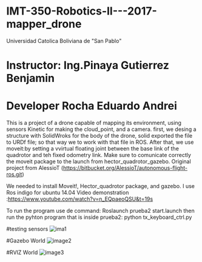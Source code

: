 # IMT-350-Robotics-II---2017-mapper_drone
Universidad Catolica Boliviana de "San Pablo"
# Instructor: Ing.Pinaya Gutierrez Benjamin
# Developer Rocha Eduardo Andrei

This is a project of a drone capable of mapping its environment, using sensors Kinetic for making the cloud_point, and a camera.
first, we desing a structure with SolidWroks for the body of the drone, solid exported the file to URDf file; so that way we to work with
that file in ROS.
After that, we use moveit:by setting a vvirtual floating joint between the base link of the quadrotor and teh fixed odometry link.
Make sure to comunicate correctly the moveit package to the launch from hector_quadrotor_gazebo.
Original project from AlessioT (https://bitbucket.org/AlessioT/autonomous-flight-ros.git)

We needed to install Moveit!, Hector_quadrotor package, and gazebo. I use Ros indigo for ubuntu 14.04
Video demonstration :https://www.youtube.com/watch?v=n_EQpaeoQSU&t=19s

To run the program use de command: Roslaunch prueba2 start.launch
then run the pyhton program that is inside prueba2: python tx_keyboard_ctrl.py

#testing sensors
![ima1](https://user-images.githubusercontent.com/30817507/34090197-9820db9a-e38b-11e7-8b9d-7838da50c978.png)

#Gazebo World
![image2](https://user-images.githubusercontent.com/30817507/34090241-e6c2955e-e38b-11e7-9bfa-78fd15ab12e8.png)

#RVIZ World
![image3](https://user-images.githubusercontent.com/30817507/34090251-f1f4d68a-e38b-11e7-9a66-a907c93fca9c.png)

